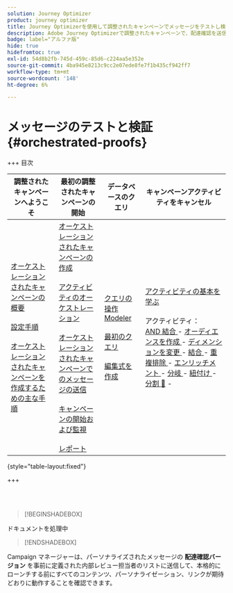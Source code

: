 ```yaml
---
solution: Journey Optimizer
product: journey optimizer
title: Journey Optimizerを使用して調整されたキャンペーンでメッセージをテストし検証します
description: Adobe Journey Optimizerで調整されたキャンペーンで、配達確認を送信し、コンテンツとパーソナライゼーションを検証する方法を説明します
badge: label="アルファ版"
hide: true
hidefromtoc: true
exl-id: 54d8b2fb-745d-459c-85d6-c224aa5e352e
source-git-commit: 4ba945e8213c9cc2e07ede8fe7f1b435cf942ff7
workflow-type: tm+mt
source-wordcount: '148'
ht-degree: 6%

---
```


# メッセージのテストと検証 {#orchestrated-proofs}

+++ 目次

| 調整されたキャンペーンへようこそ | 最初の調整されたキャンペーンの開始 | データベースのクエリ | キャンペーンアクティビティをキャンセル |
|---|---|---|---|
| [ オーケストレーションされたキャンペーンの概要 ](gs-orchestrated-campaigns.md)<br/><br/>[ 設定手順 ](configuration-steps.md)<br/><br/>[ オーケストレーションされたキャンペーンを作成するための主な手順 ](gs-campaign-creation.md) | [ オーケストレーションされたキャンペーンの作成 ](create-orchestrated-campaign.md)<br/><br/>[ アクティビティのオーケストレーション ](orchestrate-activities.md)<br/><br/>[ オーケストレーションされたキャンペーンでのメッセージの送信 ](send-messages.md)<br/><br/>[ キャンペーンの開始および監視 ](start-monitor-campaigns.md)<br/><br/>[ レポート ](reporting-campaigns.md) | [ クエリの操作Modeler](orchestrated-query-modeler.md)<br/><br/>[ 最初のクエリ ](build-query.md)<br/><br/>[ 編集式を作成 ](edit-expressions.md) | [ アクティビティの基本を学ぶ ](activities/about-activities.md)<br/><br/> アクティビティ：<br/>[AND 結合 ](activities/and-join.md) - [ オーディエンスを作成 ](activities/build-audience.md) - [ ディメンションを変更 ](activities/change-dimension.md) - [ 結合 ](activities/combine.md) - [ 重複排除 ](activities/deduplication.md) - [ エンリッチメント ](activities/enrichment.md) - [ 分岐 ](activities/fork.md) - [ 紐付け ](activities/reconciliation.md) - [ 分割 ](activities/split.md) [&#128279;](activities/wait.md) - |

{style="table-layout:fixed"}

+++

<br/><br/>

>[!BEGINSHADEBOX]

ドキュメントを処理中

>[!ENDSHADEBOX]

Campaign マネージャーは、パーソナライズされたメッセージの **配達確認バージョン** を事前に定義された内部レビュー担当者のリストに送信して、本格的にローンチする前にすべてのコンテンツ、パーソナライゼーション、リンクが期待どおりに動作することを確認できます。

